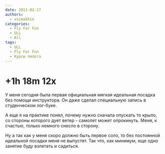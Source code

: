 ```yaml
---
date: 2011-02-17
authors:
  - vsimakhin
categories:
  - Fly For Fun
  - ULL
  - All
tags:
  - ULL
  - Fly For Fun
  - Курсы пилота
---
```


# +1h 18m 12x

У меня сегодня была первая официальная мягкая идеальная посадка без помощи инструктора. Он даже сделал специальную запись в студенческом лог-буке.

А еще я на практике понял, почему нужно сначала опускать то крыло, со стороны которого дует ветер - самолет может опрокинуть. Меня, к счастью, только немного снесло в сторону.

Ну а так как у меня скоро должно быть первое соло, то без постоянной идеальной посадки меня не выпустят. Так что, как минимум, еще одно занятие буду взлетать и садиться.